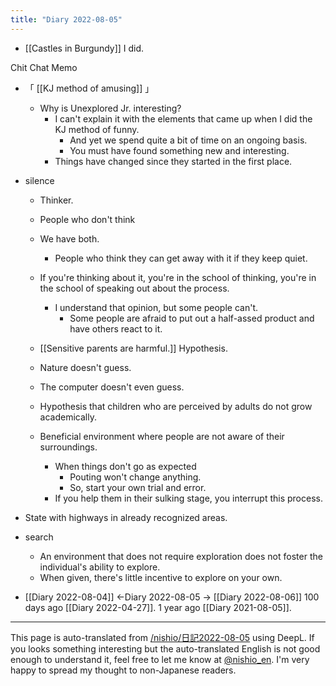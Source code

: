 ```yaml
---
title: "Diary 2022-08-05"
---
```


- [[Castles in Burgundy]] I did.

Chit Chat Memo

- 「 [[KJ method of amusing]] 」
    - Why is Unexplored Jr. interesting?
        - I can't explain it with the elements that came up when I did the KJ method of funny.
            - And yet we spend quite a bit of time on an ongoing basis.
            - You must have found something new and interesting.
        - Things have changed since they started in the first place.

- silence
    - Thinker.
    - People who don't think
    - We have both.
        - People who think they can get away with it if they keep quiet.
    - If you're thinking about it, you're in the school of thinking, you're in the school of speaking out about the process.
        - I understand that opinion, but some people can't.
            - Some people are afraid to put out a half-assed product and have others react to it.

    - [[Sensitive parents are harmful.]] Hypothesis.
    - Nature doesn't guess.
    - The computer doesn't even guess.
    - Hypothesis that children who are perceived by adults do not grow academically.
    - Beneficial environment where people are not aware of their surroundings.
        - When things don't go as expected
            - Pouting won't change anything.
            - So, start your own trial and error.
        - If you help them in their sulking stage, you interrupt this process.

- State with highways in already recognized areas.
- search
    - An environment that does not require exploration does not foster the individual's ability to explore.
    - When given, there's little incentive to explore on your own.


- [[Diary 2022-08-04]] ←Diary 2022-08-05 → [[Diary 2022-08-06]]
100 days ago [[Diary 2022-04-27]].
1 year ago [[Diary 2021-08-05]].
---
This page is auto-translated from [/nishio/日記2022-08-05](https://scrapbox.io/nishio/日記2022-08-05) using DeepL. If you looks something interesting but the auto-translated English is not good enough to understand it, feel free to let me know at [@nishio_en](https://twitter.com/nishio_en). I'm very happy to spread my thought to non-Japanese readers.